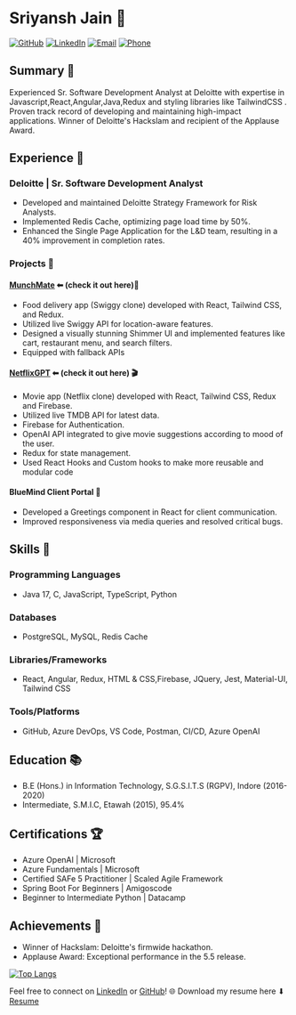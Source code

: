 # Sriyansh Jain 🚀

[![GitHub](https://img.shields.io/badge/Github-Sriyanshjain-blue)](https://github.com/Sriyanshjain) [![LinkedIn](https://img.shields.io/badge/LinkedIn-Sriyansh%20Jain-blue)](https://www.linkedin.com/in/sriyansh-jain-35b876157/) [![Email](https://img.shields.io/badge/Email-sriyanshjain1997%40gmail.com-green)](mailto:sriyanshjain1997@gmail.com) [![Phone](https://img.shields.io/badge/Phone-+91%208077778418-blue)]()

## Summary 🌟

Experienced Sr. Software Development Analyst at Deloitte with expertise in Javascript,React,Angular,Java,Redux and styling libraries like TailwindCSS . Proven track record of developing and maintaining high-impact applications. Winner of Deloitte's Hackslam and recipient of the Applause Award.

## Experience 💼

### Deloitte | Sr. Software Development Analyst
- Developed and maintained Deloitte Strategy Framework for Risk Analysts.
- Implemented Redis Cache, optimizing page load time by 50%.
- Enhanced the Single Page Application for the L&D team, resulting in a 40% improvement in completion rates.

### Projects 🚀

#### [MunchMate](https://swiggyclonesriyansh.vercel.app/)  ⬅ (check it out here)🍔
- Food delivery app (Swiggy clone) developed with React, Tailwind CSS, and Redux.
- Utilized live Swiggy API for location-aware features.
- Designed a visually stunning Shimmer UI and implemented features like cart, restaurant menu, and search filters.
- Equipped with fallback APIs

#### [NetflixGPT](https://nettflexgptclone.vercel.app/) ⬅ (check it out here) 🎬
- Movie app (Netflix clone) developed with React, Tailwind CSS, Redux and Firebase.
- Utilized live TMDB API for latest data.
- Firebase for Authentication.
- OpenAI API integrated to give movie suggestions according to mood of the user.
- Redux for state management.
- Used React Hooks and Custom hooks to make more reusable and modular code


#### BlueMind Client Portal 💼
- Developed a Greetings component in React for client communication.
- Improved responsiveness via media queries and resolved critical bugs.

## Skills 🚀

### Programming Languages
- Java 17, C, JavaScript, TypeScript, Python

### Databases
- PostgreSQL, MySQL, Redis Cache

### Libraries/Frameworks
- React, Angular, Redux, HTML & CSS,Firebase, JQuery, Jest, Material-UI, Tailwind CSS

### Tools/Platforms
- GitHub, Azure DevOps, VS Code, Postman, CI/CD, Azure OpenAI

## Education 📚

- B.E (Hons.) in Information Technology, S.G.S.I.T.S (RGPV), Indore (2016-2020)
- Intermediate, S.M.I.C, Etawah (2015), 95.4%

## Certifications 🏆

- Azure OpenAI | Microsoft
- Azure Fundamentals | Microsoft
- Certified SAFe 5 Practitioner | Scaled Agile Framework
- Spring Boot For Beginners | Amigoscode
- Beginner to Intermediate Python | Datacamp

## Achievements 🏅

- Winner of Hackslam: Deloitte's firmwide hackathon.
- Applause Award: Exceptional performance in the 5.5 release.

<!--![](https://leetcard.jacoblin.cool/Sriyanshjain1997?animation=false)-->
[![Top Langs](https://github-readme-stats.vercel.app/api/top-langs/?username=Sriyanshjain&layout=donut)](https://github.com/anuraghazra/github-readme-stats)

Feel free to connect on [LinkedIn](https://www.linkedin.com/in/sriyansh-jain-35b876157/) or [GitHub](https://github.com/Sriyanshjain)! 🌐
Download my resume here ⬇ [Resume](https://drive.google.com/file/d/1_DSmpM6H6M7Ze123kZg3fgW_qT4YJoQI/view?usp=drivesdk)
